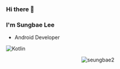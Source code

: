 ### Hi there 👋

### I'm Sungbae Lee

* Android Developer


![Kotlin](https://img.shields.io/badge/Kotlin-000000?style=flat-square&logo=kotlin&logoColor=purple)

<p align="center"><img align="center" src="https://github-readme-stats.vercel.app/api/top-langs?username=seungbae2&show_icons=true&locale=en&layout=compact" alt="seungbae2" /></p>

<!--
**seungbae2/seungbae2** is a ✨ _special_ ✨ repository because its `README.md` (this file) appears on your GitHub profile.

Here are some ideas to get you started:

- 🔭 I’m currently working on ...
- 🌱 I’m currently learning ...
- 👯 I’m looking to collaborate on ...
- 🤔 I’m looking for help with ...
- 💬 Ask me about ...
- 📫 How to reach me: ...
- 😄 Pronouns: ...
- ⚡ Fun fact: ...
-->
